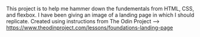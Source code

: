 This project is to help me hammer down the fundementals from HTML, CSS, and flexbox. I have been giving an image of a landing page in which I should replicate. Created using instructions from The Odin Project --> https://www.theodinproject.com/lessons/foundations-landing-page
